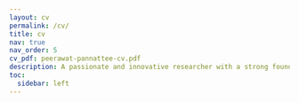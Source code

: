 ```yaml
---
layout: cv
permalink: /cv/
title: cv
nav: true
nav_order: 5
cv_pdf: peerawat-pannattee-cv.pdf
description: A passionate and innovative researcher with a strong foundation in deep learning and its applications in human behavior and psychology. Currently pursuing a Ph.D. at Tokyo Metropolitan University, I specialize in the use of artificial intelligence (AI) to assess user experience (UX) in virtual reality (VR) environments, focusing on factors such as cybersickness, presence, and emotional state. My goal is to advance the understanding of human cognition and behavior through the integration of VR technologies and AI, exploring their potential to unlock new insights into the mind and human experience.
toc:
  sidebar: left
---
```

